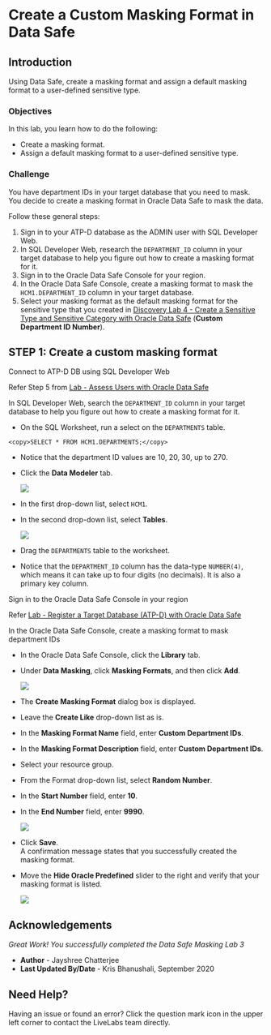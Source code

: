 # Create a Custom Masking Format in Data Safe
## Introduction
Using Data Safe, create a masking format and assign a default masking format to a user-defined sensitive type.

### Objectives
In this lab, you learn how to do the following:
- Create a masking format.
- Assign a default masking format to a user-defined sensitive type.

### Challenge
You have department IDs in your target database that you need to mask. You decide to create a masking format in Oracle Data Safe to mask the data.

Follow these general steps:
1. Sign in to your ATP-D database as the ADMIN user with SQL Developer Web.
2. In SQL Developer Web, research the `DEPARTMENT_ID` column in your target database to help you figure out how to create a masking format for it.
3. Sign in to the Oracle Data Safe Console for your region.
4. In the Oracle Data Safe Console, create a masking format to mask the `HCM1.DEPARTMENT_ID` column in your target database.
5. Select your masking format as the default masking format for the sensitive type that you created in [Discovery Lab 4 - Create a Sensitive Type and Sensitive Category with Oracle Data Safe](https://github.com/labmaterial/adbguides-dev/blob/master/adb-datasafe/Discovery%20Lab%204.md) (**Custom Department ID Number**).

## STEP 1: Create a custom masking format

Connect to ATP-D DB using SQL Developer Web

Refer Step 5 from [Lab - Assess Users with Oracle Data Safe](https://github.com/labmaterial/adbguides-dev/blob/master/adb-datasafe/Assessment%20Lab%202.md)

In SQL Developer Web, search the `DEPARTMENT_ID` column in your target database to help you figure out how to create a masking format for it.

- On the SQL Worksheet, run a select on the `DEPARTMENTS` table.
```
<copy>SELECT * FROM HCM1.DEPARTMENTS;</copy>
```
- Notice that the department ID values are 10, 20, 30, up to 270.
- Click the **Data Modeler** tab.

   ![](./images/Img86.png " ")
- In the first drop-down list, select `HCM1`.
- In the second drop-down list, select **Tables**.

   ![](./images/Img87.png " ")
- Drag the `DEPARTMENTS` table to the worksheet.
- Notice that the `DEPARTMENT_ID` column has the data-type `NUMBER(4)`, which means it can take up to four digits (no decimals). It is also a primary key column.

Sign in to the Oracle Data Safe Console in your region

Refer [Lab - Register a Target Database (ATP-D) with Oracle Data Safe](https://github.com/labmaterial/adbguides-dev/blob/master/adb-datasafe/Register%20a%20Target%20Database.md)

In the Oracle Data Safe Console, create a masking format to mask department IDs

- In the Oracle Data Safe Console, click the **Library** tab.
- Under **Data Masking**, click **Masking Formats**, and then click **Add**.

   ![](./images/Img88.png " ")
- The **Create Masking Format** dialog box is displayed.
- Leave the **Create Like** drop-down list as is.
- In the **Masking Format Name** field, enter **<username> Custom Department IDs**.
- In the **Masking Format Description** field, enter **Custom Department IDs**.
- Select your resource group.
- From the Format drop-down list, select **Random Number**.
- In the **Start Number** field, enter **10**.
- In the **End Number** field, enter **9990**.

   ![](./images/Img89.png " ")
- Click **Save**.<br>
A confirmation message states that you successfully created the masking format.
- Move the **Hide Oracle Predefined** slider to the right and verify that your masking format is listed.

   ![](./images/Img90.png " ")

## Acknowledgements

*Great Work! You successfully completed the Data Safe Masking Lab 3*

- **Author** - Jayshree Chatterjee
- **Last Updated By/Date** - Kris Bhanushali, September 2020


## Need Help?  
Having an issue or found an error?  Click the question mark icon in the upper left corner to contact the LiveLabs team directly.
